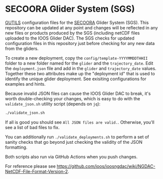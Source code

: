 # SECOORA Glider System (SGS)

[GUTILS](https://github.com/SECOORA/GUTILS) configuration files for the [SECOORA](http://secoora.org) Glider System (SGS). This repository can be updated at any point and changes will be reflected in any new files or products produced by the SGS (including netCDF files uploaded to the IOOS Glider DAC). The SGS checks for updated configuration files in this repository just before checking for any new data from the gliders.

To create a new deployment, copy the `config/template-YYYYMMDDTHHII` folder to a new folder named for the `glider` and the `trajectory_date`. Edit the `deployment.json` file and add in the `glider` and `trajectory_date` values. Together these two attributes make up the "deployment id" that is used to identify the unique glider deployment. See exisiting configurations for examples and hints.

Because invalid JSON files can cause the IOOS Glider DAC to break, it's worth double-checking your changes, which is easy to do with the `validate_json.sh` utility script (depends on `jq`):

```sh
./validate_json.sh
```

If all is good you should see `All JSON files are valid.`. Otherwise, you'll see a list of bad files to fix.

You can additionally run `./validate_deployments.sh` to perform a set of
sanity checks that go beyond just checking the validity of the JSON formatting.

Both scripts also run via GitHub Actions when you push changes.

For reference please see https://github.com/ioos/ioosngdac/wiki/NGDAC-NetCDF-File-Format-Version-2.

